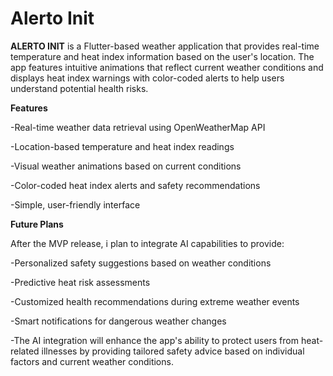 # Alerto Init

**ALERTO INIT** is a Flutter-based weather application that provides real-time temperature and heat index information based on the user's location. The app features intuitive animations that reflect current weather conditions and displays heat index warnings with color-coded alerts to help users understand potential health risks.

**Features**

-Real-time weather data retrieval using OpenWeatherMap API

-Location-based temperature and heat index readings

-Visual weather animations based on current conditions

-Color-coded heat index alerts and safety recommendations

-Simple, user-friendly interface


**Future Plans**

After the MVP release, i plan to integrate AI capabilities to provide:


-Personalized safety suggestions based on weather conditions

-Predictive heat risk assessments

-Customized health recommendations during extreme weather events

-Smart notifications for dangerous weather changes

-The AI integration will enhance the app's ability to protect users from heat-related illnesses by providing tailored safety advice based on individual factors and current weather conditions.

